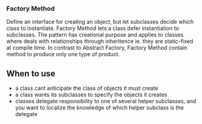 ### Factory Method

Define an interface for creating an object, but let subclasses decide which class to instantiate.
Factory Method lets a class defer instantiation to subclasses. The pattern has creational purpose
and applies to classes where deals with relationships through inheritence ie. they are static-fixed
at compile time. In contrast to Abstract Factory, Factory Method contain method to produce only one
type of product.

## When to use

- a class cant anticipate the class of objects it must create
- a class wants its subclasses to specify the objects it creates
- classes delegate responsibility to one of several helper subclasses, and you want to localize the knowledge of which helper subclass is the delegate